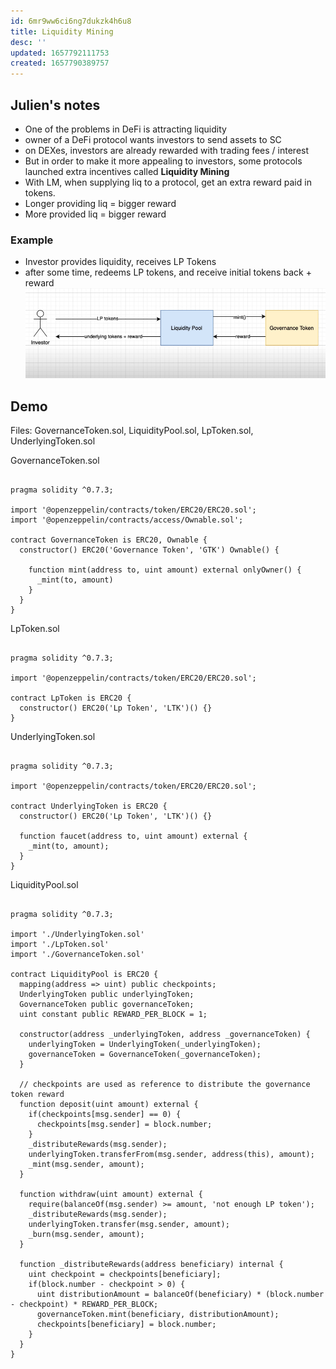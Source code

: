 ```yaml
---
id: 6mr9ww6ci6ng7dukzk4h6u8
title: Liquidity Mining
desc: ''
updated: 1657792111753
created: 1657790389757
---
```


## Julien's notes
- One of the problems in DeFi is attracting liquidity
- owner of a DeFi protocol wants investors to send assets to SC
- on DEXes, investors are already rewarded with trading fees / interest
- But in order to make it more appealing to investors, some protocols launched extra incentives called **Liquidity Mining**
- With LM, when supplying liq to a protocol, get an extra reward paid in tokens.
- Longer providing liq = bigger reward
- More provided liq = bigger reward

### Example
- Investor provides liquidity, receives LP Tokens
- after some time, redeems LP tokens, and receive initial tokens back + reward
![](./assets/images/liqmining1.png)

## Demo

Files: GovernanceToken.sol, LiquidityPool.sol, LpToken.sol, UnderlyingToken.sol

GovernanceToken.sol
```solidity

pragma solidity ^0.7.3;

import '@openzeppelin/contracts/token/ERC20/ERC20.sol';
import '@openzeppelin/contracts/access/Ownable.sol';

contract GovernanceToken is ERC20, Ownable {
  constructor() ERC20('Governance Token', 'GTK') Ownable() {
    
    function mint(address to, uint amount) external onlyOwner() {
      _mint(to, amount)
    }
  }
}

```

LpToken.sol
```solidity

pragma solidity ^0.7.3;

import '@openzeppelin/contracts/token/ERC20/ERC20.sol';

contract LpToken is ERC20 {
  constructor() ERC20('Lp Token', 'LTK')() {}
}

```

UnderlyingToken.sol
```solidity

pragma solidity ^0.7.3;

import '@openzeppelin/contracts/token/ERC20/ERC20.sol';

contract UnderlyingToken is ERC20 {
  constructor() ERC20('Lp Token', 'LTK')() {}

  function faucet(address to, uint amount) external {
    _mint(to, amount);
  }
}

```

LiquidityPool.sol
```solidity

pragma solidity ^0.7.3;

import './UnderlyingToken.sol'
import './LpToken.sol'
import './GovernanceToken.sol'

contract LiquidityPool is ERC20 {
  mapping(address => uint) public checkpoints;
  UnderlyingToken public underlyingToken;
  GovernanceToken public governanceToken;
  uint constant public REWARD_PER_BLOCK = 1;

  constructor(address _underlyingToken, address _governanceToken) {
    underlyingToken = UnderlyingToken(_underlyingToken);
    governanceToken = GovernanceToken(_governanceToken);
  }

  // checkpoints are used as reference to distribute the governance token reward
  function deposit(uint amount) external {
    if(checkpoints[msg.sender] == 0) {
      checkpoints[msg.sender] = block.number; 
    }
    _distributeRewards(msg.sender);
    underlyingToken.transferFrom(msg.sender, address(this), amount);
    _mint(msg.sender, amount);
  }

  function withdraw(uint amount) external {
    require(balanceOf(msg.sender) >= amount, 'not enough LP token');
    _distributeRewards(msg.sender);
    underlyingToken.transfer(msg.sender, amount);
    _burn(msg.sender, amount);
  }

  function _distributeRewards(address beneficiary) internal {
    uint checkpoint = checkpoints[beneficiary];
    if(block.number - checkpoint > 0) {
      uint distributionAmount = balanceOf(beneficiary) * (block.number - checkpoint) * REWARD_PER_BLOCK;
      governanceToken.mint(beneficiary, distributionAmount);
      checkpoints[beneficiary] = block.number;
    }
  }
}

```